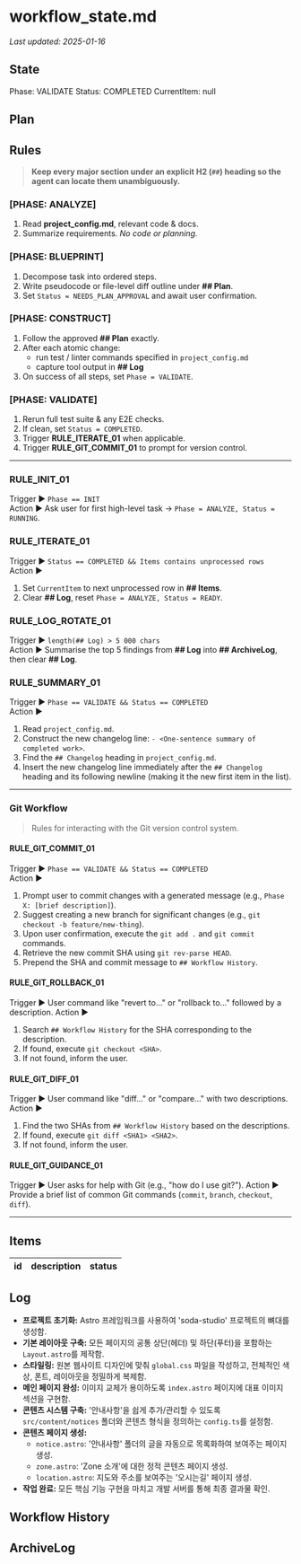 # workflow_state.md
_Last updated: 2025-01-16_

## State
Phase: VALIDATE
Status: COMPLETED
CurrentItem: null

## Plan
<!-- The plan has been successfully executed. -->

## Rules
> **Keep every major section under an explicit H2 (`##`) heading so the agent can locate them unambiguously.**

### [PHASE: ANALYZE]
1. Read **project_config.md**, relevant code & docs.  
2. Summarize requirements. *No code or planning.*

### [PHASE: BLUEPRINT]
1. Decompose task into ordered steps.  
2. Write pseudocode or file-level diff outline under **## Plan**.  
3. Set `Status = NEEDS_PLAN_APPROVAL` and await user confirmation.

### [PHASE: CONSTRUCT]
1. Follow the approved **## Plan** exactly.  
2. After each atomic change:  
   - run test / linter commands specified in `project_config.md`  
   - capture tool output in **## Log**  
3. On success of all steps, set `Phase = VALIDATE`.

### [PHASE: VALIDATE]
1. Rerun full test suite & any E2E checks.  
2. If clean, set `Status = COMPLETED`.  
3. Trigger **RULE_ITERATE_01** when applicable.
4. Trigger **RULE_GIT_COMMIT_01** to prompt for version control.

---

### RULE_INIT_01
Trigger ▶ `Phase == INIT`  
Action ▶ Ask user for first high-level task → `Phase = ANALYZE, Status = RUNNING`.

### RULE_ITERATE_01
Trigger ▶ `Status == COMPLETED && Items contains unprocessed rows`  
Action ▶  
1. Set `CurrentItem` to next unprocessed row in **## Items**.  
2. Clear **## Log**, reset `Phase = ANALYZE, Status = READY`.

### RULE_LOG_ROTATE_01
Trigger ▶ `length(## Log) > 5 000 chars`  
Action ▶ Summarise the top 5 findings from **## Log** into **## ArchiveLog**, then clear **## Log**.

### RULE_SUMMARY_01
Trigger ▶ `Phase == VALIDATE && Status == COMPLETED`  
Action ▶ 
1. Read `project_config.md`.
2. Construct the new changelog line: `- <One-sentence summary of completed work>`.
3. Find the `## Changelog` heading in `project_config.md`.
4. Insert the new changelog line immediately after the `## Changelog` heading and its following newline (making it the new first item in the list).

---

### Git Workflow
> Rules for interacting with the Git version control system.

#### RULE_GIT_COMMIT_01
Trigger ▶ `Phase == VALIDATE && Status == COMPLETED`  
Action ▶ 
1. Prompt user to commit changes with a generated message (e.g., `Phase X: [brief description]`).
2. Suggest creating a new branch for significant changes (e.g., `git checkout -b feature/new-thing`).
3. Upon user confirmation, execute the `git add .` and `git commit` commands.
4. Retrieve the new commit SHA using `git rev-parse HEAD`.
5. Prepend the SHA and commit message to `## Workflow History`.

#### RULE_GIT_ROLLBACK_01
Trigger ▶ User command like "revert to..." or "rollback to..." followed by a description.
Action ▶ 
1. Search `## Workflow History` for the SHA corresponding to the description.
2. If found, execute `git checkout <SHA>`.
3. If not found, inform the user.

#### RULE_GIT_DIFF_01
Trigger ▶ User command like "diff..." or "compare..." with two descriptions.
Action ▶ 
1. Find the two SHAs from `## Workflow History` based on the descriptions.
2. If found, execute `git diff <SHA1> <SHA2>`.
3. If not found, inform the user.

#### RULE_GIT_GUIDANCE_01
Trigger ▶ User asks for help with Git (e.g., "how do I use git?").
Action ▶ Provide a brief list of common Git commands (`commit`, `branch`, `checkout`, `diff`).

---

## Items
| id | description | status |
|----|-------------|--------|

## Log
- **프로젝트 초기화:** Astro 프레임워크를 사용하여 'soda-studio' 프로젝트의 뼈대를 생성함.
- **기본 레이아웃 구축:** 모든 페이지의 공통 상단(헤더) 및 하단(푸터)을 포함하는 `Layout.astro`를 제작함.
- **스타일링:** 원본 웹사이트 디자인에 맞춰 `global.css` 파일을 작성하고, 전체적인 색상, 폰트, 레이아웃을 정밀하게 복제함.
- **메인 페이지 완성:** 이미지 교체가 용이하도록 `index.astro` 페이지에 대표 이미지 섹션을 구현함.
- **콘텐츠 시스템 구축:** '안내사항'을 쉽게 추가/관리할 수 있도록 `src/content/notices` 폴더와 콘텐츠 형식을 정의하는 `config.ts`를 설정함.
- **콘텐츠 페이지 생성:**
    - `notice.astro`: '안내사항' 폴더의 글을 자동으로 목록화하여 보여주는 페이지 생성.
    - `zone.astro`: 'Zone 소개'에 대한 정적 콘텐츠 페이지 생성.
    - `location.astro`: 지도와 주소를 보여주는 '오시는길' 페이지 생성.
- **작업 완료:** 모든 핵심 기능 구현을 마치고 개발 서버를 통해 최종 결과물 확인.

## Workflow History
<!-- RULE_GIT_COMMIT_01 stores commit SHAs and messages here -->

## ArchiveLog
<!-- RULE_LOG_ROTATE_01 stores condensed summaries here -->
